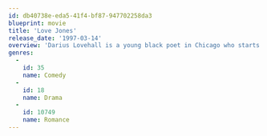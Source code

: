 ```yaml
---
id: db40738e-eda5-41f4-bf87-947702258da3
blueprint: movie
title: 'Love Jones'
release_date: '1997-03-14'
overview: 'Darius Lovehall is a young black poet in Chicago who starts dating Nina Moseley, a beautiful and talented photographer. While trying to figure out if they''ve got a "love thing" or are just "kicking it," they hang out with their friend, talking about love and sex. Then Nina tests the strength of Darius'' feelings and sets a chain of romantic complications into motion.'
genres:
  -
    id: 35
    name: Comedy
  -
    id: 18
    name: Drama
  -
    id: 10749
    name: Romance
---
```


